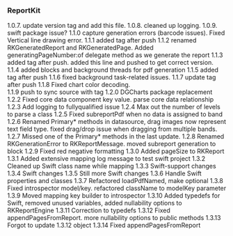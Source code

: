 ### ReportKit
1.0.7. update version tag and add this file. 
1.0.8. cleaned up logging.
1.0.9. swift package issue?
1.1.0 capture generation errors (barcode issues). Fixed Vertical line drawing error. 
1.1.1 added tag after push
1.1.2 renamed RKGeneratedReport and RKGeneratedPage. Added generatingPageNumber:of delegate method as we generate the report
1.1.3 added tag after push. added this line and pushed to get correct version.
1.1.4 added blocks and background threads for pdf generation
1.1.5 added tag after push
1.1.6 fixed background task-related issues.
1.1.7 update tag after push
1.1.8 Fixed chart color decoding.  
1.1.9 push to sync source with tag
1.2.0 DGCharts package replacement
1.2.2 Fixed core data component key value. parse core data relationship
1.2.3 Add logging to fullyqualified issue
1.2.4 Max out the number of levels to parse a class
1.2.5 Fixed subreportPdf when no data is assigned to band
1.2.6 Renamed Primary* methods in datasource, drag images now represent text field type. fixed drag/drop issue when dragging from multiple bands. 
1.2.7 Missed one of the Primary* methods in the last update.
1.2.8 Renamed RKGenerationError to RKReportMessage. moved subreport generation to block 
1.2.9 Fixed red negative formatting
1.3.0 Added pageSize to RKReport 
1.3.1 Added extensive mapping log message to test swift project
1.3.2 Cleaned up Swift class name while mapping
1.3.3 Swift-support changes
1.3.4 Swift changes
1.3.5 Still more Swift changes
1.3.6 Handle Swift properties and classes
1.3.7 Refactored loadPdfNamed, make optional
1.3.8 Fixed introspector model/key. refactored className to modelKey parameter
1.3.9 Moved mapping key builder to introspector 
1.3.10 Added typedefs for Swift, removed unused variables, added nullability options to RKReportEngine
1.3.11 Correction to typedefs
1.3.12 Fixed appendPagesFromReport. more nullability options to public methods
1.3.13 Forgot to update 1.3.12 object
1.3.14 Fixed appendPagesFromReport
